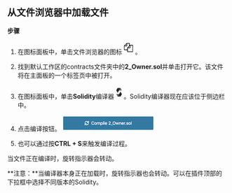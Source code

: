 ## 从文件浏览器中加载文件
**步骤**

1. 在图标面板中，单击文件浏览器的图标![file explorer icon](https://raw.githubusercontent.com/ethereum/remix-workshops/master/Basics/load_and_compile/images/files1.png "file explorer icon")。

2. 找到默认工作区的contracts文件夹中的**2_Owner.sol**并单击打开它。该文件将在主面板的一个标签页中被打开。

3. 在图标面板中，单击**Solidity**编译器![solidity compiler icon](https://raw.githubusercontent.com/ethereum/remix-workshops/master/Basics/load_and_compile/images/solidity1.png "solidity compiler icon")。Solidity编译器现在应该位于侧边栏中。

4. 点击编译按钮。
![compile 2_owner](https://raw.githubusercontent.com/ethereum/remix-workshops/master/Basics/load_and_compile/images/compile2owner.png "compile 2_Owner") 

5. 也可以通过按**CTRL + S**来触发编译过程。

当文件正在编译时，旋转指示器会转动。

**注意：**当编译器本身正在加载时，旋转指示器也会转动。可以在插件顶部的下拉框中选择不同版本的Solidity。
